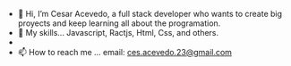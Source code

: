 - 👋 Hi, I’m Cesar Acevedo, a full stack developer who wants to create big proyects and keep learning all about the programation.
- 👀 My skills... Javascript, Ractjs, Html, Css, and others.  
- 
- 📫 How to reach me ... email: ces.acevedo.23@gmail.com


